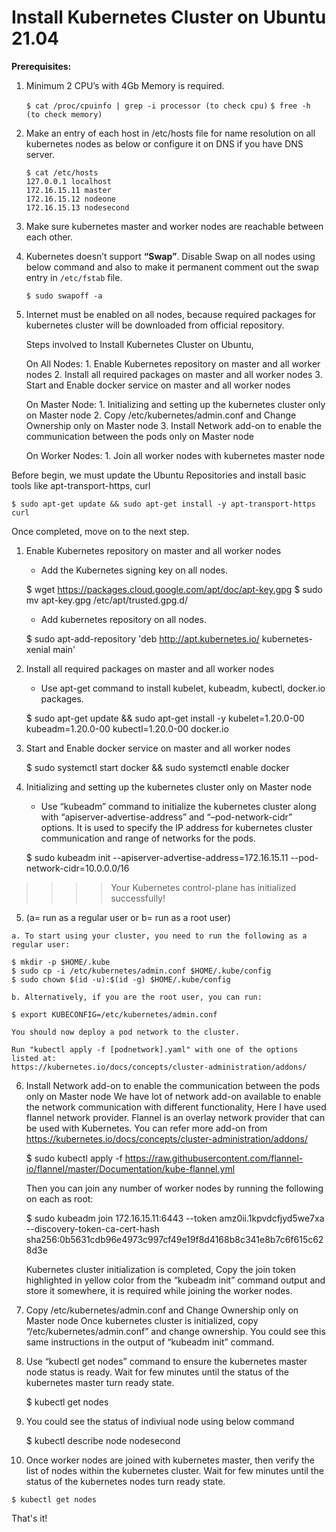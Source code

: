 # Install Kubernetes Cluster on Ubuntu 21.04

**Prerequisites:**

1. Minimum 2 CPU’s with 4Gb Memory is required.

   `$ cat /proc/cpuinfo | grep -i processor (to check cpu)`
   `$ free -h (to check memory)`

2. Make an entry of each host in /etc/hosts file for name resolution on all kubernetes nodes as below or configure it on DNS if you have DNS server.
   ```
   $ cat /etc/hosts
   127.0.0.1 localhost
   172.16.15.11 master
   172.16.15.12 nodeone
   172.16.15.13 nodesecond
   ```
3. Make sure kubernetes master and worker nodes are reachable between each other.
 
4. Kubernetes doesn’t support **“Swap”**. Disable Swap on all nodes using below command and also to make it permanent comment out the swap entry in `/etc/fstab` file.

    `$ sudo swapoff -a`

5. Internet must be enabled on all nodes, because required packages for kubernetes cluster will be downloaded from official repository.

    Steps involved to Install Kubernetes Cluster on Ubuntu,

    On All Nodes:
        1. Enable Kubernetes repository on master and all worker nodes
        2. Install all required packages on master and all worker nodes
        3. Start and Enable docker service on master and all worker nodes

    On Master Node:
        1. Initializing and setting up the kubernetes cluster only on Master node
        2. Copy /etc/kubernetes/admin.conf and Change Ownership only on Master node
        3. Install Network add-on to enable the communication between the pods only on Master node

    On Worker Nodes:
        1. Join all worker nodes with kubernetes master node

Before begin, we must update the Ubuntu Repositories and install basic tools like apt-transport-https, curl

    $ sudo apt-get update && sudo apt-get install -y apt-transport-https curl

Once completed, move on to the next step.

 1. Enable Kubernetes repository on master and all worker nodes
    - Add the Kubernetes signing key on all nodes.

    $ wget https://packages.cloud.google.com/apt/doc/apt-key.gpg
    $ sudo mv apt-key.gpg /etc/apt/trusted.gpg.d/

    - Add kubernetes repository on all nodes.

    $ sudo apt-add-repository 'deb http://apt.kubernetes.io/ kubernetes-xenial main'

 2. Install all required packages on master and all worker nodes
    - Use apt-get command to install kubelet, kubeadm, kubectl, docker.io packages.

    $ sudo apt-get update && sudo apt-get install -y kubelet=1.20.0-00 kubeadm=1.20.0-00 kubectl=1.20.0-00 docker.io

 3. Start and Enable docker service on master and all worker nodes

    $ sudo systemctl start docker && sudo systemctl enable docker

 4. Initializing and setting up the kubernetes cluster only on Master node
    - Use “kubeadm” command to initialize the kubernetes cluster along with “apiserver-advertise-address” and “–pod-network-cidr” options. It is used to specify the IP address for kubernetes cluster communication and range of networks for the pods.

    $ sudo kubeadm init --apiserver-advertise-address=172.16.15.11 --pod-network-cidr=10.0.0.0/16

>>>> Your Kubernetes control-plane has initialized successfully!

 5.  (a= run as a regular user or b= run as a root user)

    a. To start using your cluster, you need to run the following as a regular user:

    $ mkdir -p $HOME/.kube
    $ sudo cp -i /etc/kubernetes/admin.conf $HOME/.kube/config
    $ sudo chown $(id -u):$(id -g) $HOME/.kube/config

    b. Alternatively, if you are the root user, you can run:

    $ export KUBECONFIG=/etc/kubernetes/admin.conf

    You should now deploy a pod network to the cluster.

    Run "kubectl apply -f [podnetwork].yaml" with one of the options listed at:
    https://kubernetes.io/docs/concepts/cluster-administration/addons/

 6. Install Network add-on to enable the communication between the pods only on Master node
    We have lot of network add-on available to enable the network communication  with different functionality, Here I have used flannel network provider. Flannel is an overlay network provider that can be used with Kubernetes. You can refer more add-on from https://kubernetes.io/docs/concepts/cluster-administration/addons/

    $ sudo kubectl apply -f https://raw.githubusercontent.com/flannel-io/flannel/master/Documentation/kube-flannel.yml

    Then you can join any number of worker nodes by running the following on each as root:

    $ sudo kubeadm join 172.16.15.11:6443 --token amz0ii.1kpvdcfjyd5we7xa \
        --discovery-token-ca-cert-hash sha256:0b5631cdb96e4973c997cf49e19f8d4168b8c341e8b7c6f615c628d3e

    Kubernetes cluster initialization is completed, Copy the join token highlighted in yellow color from the “kubeadm init” command output and store it somewhere, it is required while joining the worker nodes.

 7. Copy /etc/kubernetes/admin.conf and Change Ownership only on Master node
    Once kubernetes cluster is initialized, copy “/etc/kubernetes/admin.conf” and change ownership. You could see this same instructions in the output of “kubeadm init” command.

 8. Use “kubectl get nodes” command to ensure the kubernetes master node status is ready. Wait for few minutes until the status of the kubernetes master turn ready state.

    $ kubectl get nodes

 9. You could see the status of indiviual node using below command 

    $ kubectl describe node nodesecond

 10. Once worker nodes are joined with kubernetes master, then verify the list of nodes within the kubernetes cluster. Wait for few minutes until the status of the kubernetes nodes turn ready state.

    $ kubectl get nodes

That's it!

